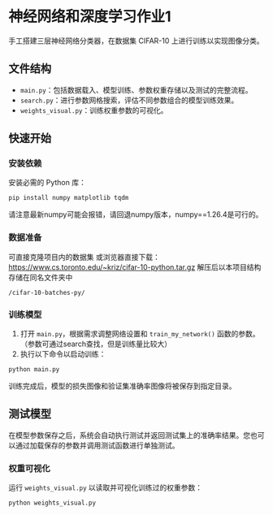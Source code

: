 # 神经网络和深度学习作业1
手工搭建三层神经网络分类器，在数据集 CIFAR-10 上进行训练以实现图像分类。

## 文件结构
- `main.py`：包括数据载入、模型训练、参数权重存储以及测试的完整流程。
- `search.py`：进行参数网格搜索，评估不同参数组合的模型训练效果。
- `weights_visual.py`：训练权重参数的可视化。

## 快速开始

### 安装依赖

安装必需的 Python 库：

```bash
pip install numpy matplotlib tqdm
```
请注意最新numpy可能会报错，请回退numpy版本，numpy==1.26.4是可行的。
### 数据准备
可直接克隆项目内的数据集
或浏览器直接下载：
https://www.cs.toronto.edu/~kriz/cifar-10-python.tar.gz
解压后以本项目结构存储在同名文件夹中

```
/cifar-10-batches-py/
```

### 训练模型

1. 打开 `main.py`，根据需求调整网络设置和 `train_my_network()` 函数的参数。（参数可通过search查找，但是训练量比较大）
2. 执行以下命令以启动训练：

```bash
python main.py
```

训练完成后，模型的损失图像和验证集准确率图像将被保存到指定目录。

## 测试模型

在模型参数保存之后，系统会自动执行测试并返回测试集上的准确率结果。您也可以通过加载保存的参数并调用测试函数进行单独测试。

### 权重可视化

运行 `weights_visual.py` 以读取并可视化训练过的权重参数：

```bash
python weights_visual.py
```
